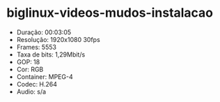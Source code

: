 # biglinux-videos-mudos-instalacao

* Duração: 00:03:05
* Resolução: 1920x1080 30fps
* Frames: 5553
* Taxa de bits: 1,29Mbit/s
* GOP: 18
* Cor: RGB
* Container: MPEG-4
* Codec: H.264
* Audio: s/a
